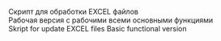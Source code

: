 Скрипт для обработки EXCEL файлов   
Рабочая версия с рабочими всеми основными функциями  
Skript for update EXCEL files 
Basic functional version

